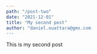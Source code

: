 ```yaml
---
path: "/post-two"
date: "2021-12-01"
title: "My second post"
author: "daniel.ouattara@gmx.com 
---
```


This is my second post